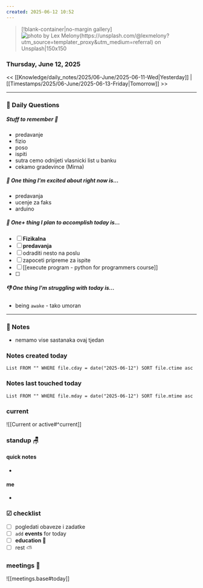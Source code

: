 ```yaml
---
created: 2025-06-12 10:52
---
```


> [!blank-container|no-margin gallery] 
> ![photo by Lex Melony(https://unsplash.com/@lexmelony?utm_source=templater_proxy&utm_medium=referral) on Unsplash|150x150](https://images.unsplash.com/photo-1629970815849-402b18449245?crop=entropy&cs=srgb&fm=jpg&ixid=M3w2NDU1OTF8MHwxfHJhbmRvbXx8fHx8fHx8fDE3NDk3MTgzNDV8&ixlib=rb-4.1.0&q=85)

### Thursday, June 12, 2025

<< [[Knowledge/daily_notes/2025/06-June/2025-06-11-Wed|Yesterday]] | [[Timestamps/2025/06-June/2025-06-13-Friday|Tomorrow]] >>

___
### 📅 Daily Questions

##### Stuff to remember 📝
- predavanje
- fizio
- poso
- ispiti
- sutra cemo odnijeti vlasnicki list u banku
- cekamo gradevince (Mirna)

##### 🙌 **One thing I'm excited about right now is...**
- predavanja
- ucenje za faks
- arduino

##### 🚀 **One+ thing I plan to accomplish today is...**
- [ ] **Fizikalna**
- [ ] **predavanja**
- [ ] odraditi nesto na poslu
- [ ] zapoceti pripreme za ispite
- [ ] [[execute program - python for programmers course]]
- [ ] 

##### 👎 **One thing I'm struggling with today is...**
- being `awake` - tako umoran

---
### 📝 Notes
- nemamo vise sastanaka ovaj tjedan

### Notes created today
```dataview
List FROM "" WHERE file.cday = date("2025-06-12") SORT file.ctime asc
```

### Notes last touched today
```dataview
List FROM "" WHERE file.mday = date("2025-06-12") SORT file.mtime asc
`````
### **current**
![[Current or active#^current]]

### **standup** 🪑

#### quick notes
- 
#### me 
- 

### ☑ checklist
- [ ] pogledati  obaveze i zadatke
- [ ] `add` **events** for today
- [ ] **education 🎒**
- [ ] rest ⛅ 

### meetings 🤝

![[meetings.base#today]]
